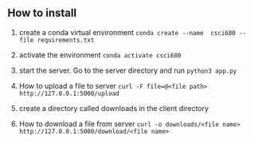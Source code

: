 ## How to install

1. create a conda virtual environment
```conda create --name  csci680 --file requirements.txt```

2. activate the environment
```conda activate csci680```

3. start the server. Go to the server directory and run
```python3 app.py```

4. How to upload a file to server
```curl -F file=@<file path> http://127.0.0.1:5000/upload```

5. create a directory called downloads in the client directory

6. How to download a file from server
```curl -o downloads/<file name> http://127.0.0.1:5000/download/<file name>```